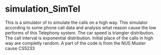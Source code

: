 # simulation_SimTel
This is a simulator of to simulate the calls on a high way.
This simulator according to some phone call data and analysis what reason cause the low performs of this Telephony system.
The car speed is triangler distribution. The call interval is exponential distribution. Initial place of the calls in high way are completly random.
A part of the code is from the NUS Muster cause CS5233
